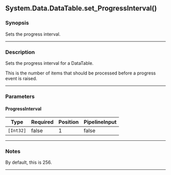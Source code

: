 System.Data.DataTable.set_ProgressInterval()
--------------------------------------------

### Synopsis
Sets the progress interval.

---

### Description

Sets the progress interval for a DataTable.

This is the number of items that should be processed before a progress event is raised.

---

### Parameters
#### **ProgressInterval**

|Type     |Required|Position|PipelineInput|
|---------|--------|--------|-------------|
|`[Int32]`|false   |1       |false        |

---

### Notes
By default, this is 256.

---
